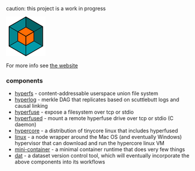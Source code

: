 caution: this project is a work in progress

![logo](hyperos.png)

For more info see [the website](http://hyperos.io)
 
### components

- [hyperfs](https://www.npmjs.com/package/hyperfs) - content-addressable userspace union file system
- [hyperlog](https://www.npmjs.com/package/hyperlog) - merkle DAG that replicates based on scuttlebutt logs and causal linking
- [hyperfuse](https://github.com/mafintosh/hyperfuse) - expose a filesystem over tcp or stdio
- [hyperfused](https://github.com/mafintosh/hyperfused) - mount a remote hyperfuse drive over tcp or stdio (C daemon)
- [hypercore](https://github.com/maxogden/hypercore) - a distribution of tinycore linux that includes hyperfused
- [linux](https://www.npmjs.com/package/linux) - a node wrapper around the Mac OS (and eventually Windows) hypervisor that can download and run the hypercore linux VM
- [mini-container](https://github.com/mafintosh/mini-container) - a minimal container runtime that does very few things
- [dat](https://github.com/maxogden/dat) - a dataset version control tool, which will eventually incorporate the above components into its workflows